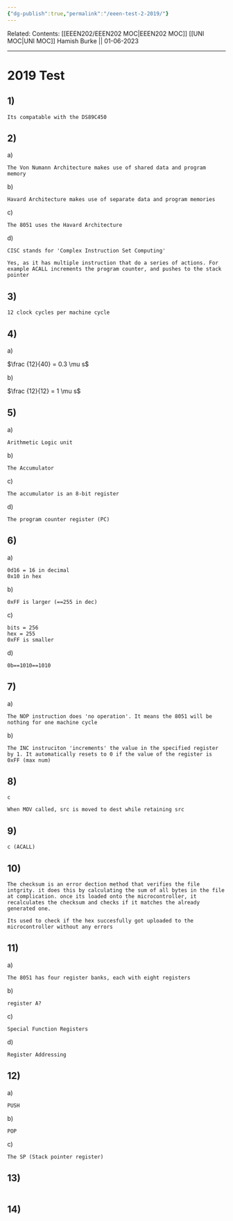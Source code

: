 ```yaml
---
{"dg-publish":true,"permalink":"/eeen-test-2-2019/"}
---
```


Related: 
Contents: [[EEEN202/EEEN202 MOC\|EEEN202 MOC]]
[[UNI MOC\|UNI MOC]]
Hamish Burke || 01-06-2023
***

# 2019 Test

## 1)

```
Its compatable with the DS89C450
```

## 2)

a)

```
The Von Numann Architecture makes use of shared data and program memory
```

b)

```
Havard Architecture makes use of separate data and program memories
```

c)

```
The 8051 uses the Havard Architecture
```

d)

```
CISC stands for 'Complex Instruction Set Computing'

Yes, as it has multiple instruction that do a series of actions. For example ACALL increments the program counter, and pushes to the stack pointer
```

## 3)

```
12 clock cycles per machine cycle 
```

## 4)

a)

$\frac {12}{40} = 0.3 \mu s$

b)

$\frac {12}{12} = 1 \mu s$

## 5)

a)

```
Arithmetic Logic unit
```

b)

```
The Accumulator
```

c)

```
The accumulator is an 8-bit register
```

d)

```
The program counter register (PC)
```

## 6)

a)

```
0d16 = 16 in decimal
0x10 in hex
```

b)

```
0xFF is larger (==255 in dec)
```

c)

```
bits = 256
hex = 255
0xFF is smaller
```

d)

```
0b==1010==1010
```

## 7)

a)

```
The NOP instruction does 'no operation'. It means the 8051 will be nothing for one machine cycle
```

b)

```
The INC instruciton 'increments' the value in the specified register by 1. It automatically resets to 0 if the value of the register is 0xFF (max num)
```

## 8)

```
c 

When MOV called, src is moved to dest while retaining src
```

## 9)

```
c (ACALL)
```

## 10)

```
The checksum is an error dection method that verifies the file intgrity. it does this by calculating the sum of all bytes in the file at complication. once its loaded onto the microcontroller, it recalculates the checksum and checks if it matches the already generated one. 

Its used to check if the hex succesfully got uploaded to the microcontroller without any errors
```

## 11)

a)

```
The 8051 has four register banks, each with eight registers
```

b)

```
register A?
```

c)

```
Special Function Registers
```

d)

```
Register Addressing
```

## 12)

a)

```
PUSH
```

b)

```
POP
```

c)

```
The SP (Stack pointer register)
```

## 13)

```assembly

```

## 14)

